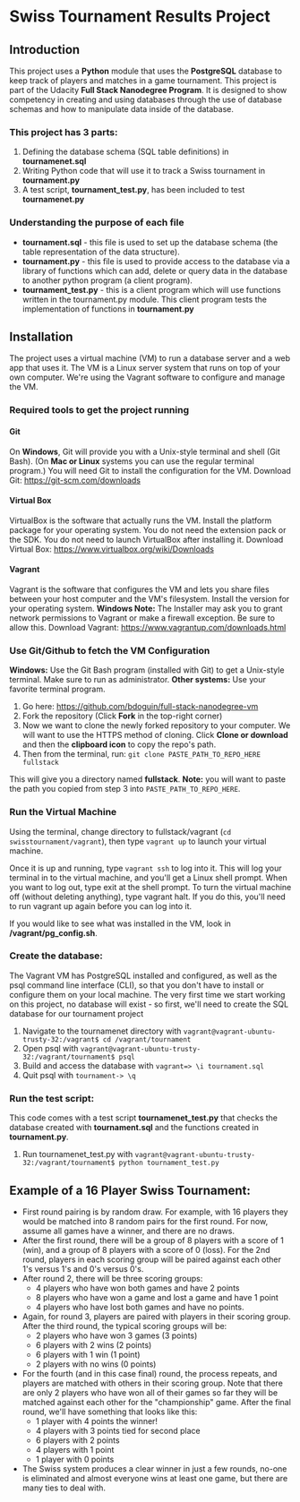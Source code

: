 # Swiss Tournament Results Project
## Introduction
This project uses a **Python** module that uses the **PostgreSQL** database to keep track of players and matches in a game tournament. This project is part of the Udacity **Full Stack Nanodegree Program**. It is designed to show competency in creating and using databases through the use of database schemas and how to manipulate data inside of the database.

### This project has 3 parts:
1. Defining the database schema (SQL table definitions) in **tournamenet.sql**
2. Writing Python code that will use it to track a Swiss tournament in **tournament.py**
3. A test script, **tournament_test.py**, has been included to test **tournamenet.py**

### Understanding the purpose of each file

- **tournament.sql**  - this file is used to set up the database schema (the table representation of the data structure).
- **tournament.py** - this file is used to provide access to the database via a library of functions which can add, delete or query data in the database to another python program (a client program).
- **tournament_test.py** - this is a client program which will use functions written in the tournament.py module. This client program tests the implementation of functions in **tournament.py**

## Installation

The project uses a virtual machine (VM) to run a database server and a web app that uses it. The VM is a Linux server system that runs on top of your own computer. We're using the Vagrant software to configure and manage the VM.

### Required tools to get the project running

#### Git
On **Windows**, Git will provide you with a Unix-style terminal and shell (Git Bash). (On **Mac or Linux** systems you can use the regular terminal program.) You will need Git to install the configuration for the VM.
Download Git: https://git-scm.com/downloads

#### Virtual Box
VirtualBox is the software that actually runs the VM. Install the platform package for your operating system.  You do not need the extension pack or the SDK. You do not need to launch VirtualBox after installing it.
Download Virtual Box: https://www.virtualbox.org/wiki/Downloads

#### Vagrant
Vagrant is the software that configures the VM and lets you share files between your host computer and the VM's filesystem.  Install the version for your operating system. **Windows Note:** The Installer may ask you to grant network permissions to Vagrant or make a firewall exception. Be sure to allow this.
Download Vagrant: https://www.vagrantup.com/downloads.html

### Use Git/Github to fetch the VM Configuration
**Windows:** Use the Git Bash program (installed with Git) to get a Unix-style terminal. Make sure to run as administrator. **Other systems:** Use your favorite terminal program.

1. Go here: https://github.com/bdoguin/full-stack-nanodegree-vm
2. Fork the repository (Click **Fork** in the top-right corner)
3. Now we want to clone the newly forked repository to your computer. We will want to use the HTTPS method of cloning. Click **Clone or download** and then the **clipboard icon** to copy the repo's path.
4. Then from the terminal, run: `git clone PASTE_PATH_TO_REPO_HERE fullstack`

This will give you a directory named **fullstack**. **Note:** you will want to paste the path you copied from step 3 into `PASTE_PATH_TO_REPO_HERE`.

### Run the Virtual Machine
Using the terminal, change directory to fullstack/vagrant (`cd swisstournament/vagrant`), then type `vagrant up` to launch your virtual machine. 

Once it is up and running, type `vagrant ssh` to log into it. This will log your terminal in to the virtual machine, and you'll get a Linux shell prompt. When you want to log out, type exit at the shell prompt.  To turn the virtual machine off (without deleting anything), type vagrant halt. If you do this, you'll need to run vagrant up again before you can log into it.

If you would like to see what was installed in the VM, look in **/vagrant/pg_config.sh**.

### Create the database:
The Vagrant VM has PostgreSQL installed and configured, as well as the psql command line interface (CLI), so that you don't have to install or configure them on your local machine. The very first time we start working on this project, no database will exist - so first, we'll need to create the SQL database for our tournament project

1. Navigate to the tournamenet directory with
`vagrant@vagrant-ubuntu-trusty-32:/vagrant$ cd /vagrant/tournament`
2. Open psql with
`vagrant@vagrant-ubuntu-trusty-32:/vagrant/tournament$ psql`
3. Build and access the database with
`vagrant=> \i tournament.sql`
4. Quit psql with 
`tournament-> \q`

### Run the test script:
This code comes with a test script **tournamenet_test.py** that checks the database created with **tournament.sql** and the functions created in **tournament.py**.
1. Run tournamenet_test.py with
`vagrant@vagrant-ubuntu-trusty-32:/vagrant/tournament$ python tournament_test.py`

## Example of a 16 Player Swiss Tournament:
- First round pairing is by random draw. For example, with 16 players they would be matched into 8 random pairs for the first round. For now, assume all games have a winner, and there are no draws.
- After the first round, there will be a group of 8 players with a score of 1 (win), and a group of 8 players with a score of 0 (loss). For the 2nd round, players in each scoring group will be paired against each other 1's versus 1's and 0's versus 0's.
- After round 2, there will be three scoring groups:
  - 4 players who have won both games and have 2 points
  - 8 players who have won a game and lost a game and have 1 point
  - 4 players who have lost both games and have no points.
- Again, for round 3, players are paired with players in their scoring group. After the third round, the typical scoring groups will be:
  - 2 players who have won 3 games (3 points)
  - 6 players with 2 wins (2 points)
  - 6 players with 1 win (1 point)
  - 2 players with no wins (0 points)
- For the fourth (and in this case final) round, the process repeats, and players are matched with others in their scoring group. Note that there are only 2 players who have won all of their games so far they will be matched against each other for the "championship" game. After the final round, we'll have something that looks like this:
  - 1 player with 4 points the winner!
  - 4 players with 3 points tied for second place
  - 6 players with 2 points
  - 4 players with 1 point
  - 1 player with 0 points
- The Swiss system produces a clear winner in just a few rounds, no-one is eliminated and almost everyone wins at least one game, but there are many ties to deal with.

